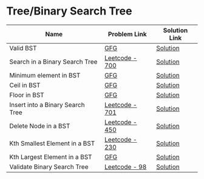 # Tree/Binary Search Tree


| Name       | Problem Link                       | Solution Link                      |
|--------------------|------------------------------------|-----------------------------------|
| Valid BST          | [GFG](https://www.geeksforgeeks.org/problems/binary-search-trees/1)                | [Solution](https://github.com/moinhameed27/Ultimate-DSA/blob/main/Tree/Binary%20Search%20Tree/Valid%20BST.cpp)              |
| Search in a Binary Search Tree          | [Leetcode - 700](https://leetcode.com/problems/search-in-a-binary-search-tree/description/)                | [Solution](https://github.com/moinhameed27/Ultimate-DSA/blob/main/Tree/Binary%20Search%20Tree/Search%20in%20a%20Binary%20Search%20Tree.cpp)              |
| Minimum element in BST          | [GFG](https://www.geeksforgeeks.org/problems/minimum-element-in-bst/1)                | [Solution](https://github.com/moinhameed27/Ultimate-DSA/blob/main/Tree/Binary%20Search%20Tree/Minimum%20element%20in%20BST.cpp)              |
| Ceil in BST          | [GFG](https://www.geeksforgeeks.org/problems/implementing-ceil-in-bst/1)                | [Solution](https://github.com/moinhameed27/Ultimate-DSA/blob/main/Tree/Binary%20Search%20Tree/Ceil%20in%20BST.cpp)              |
| Floor in BST          | [GFG](https://www.geeksforgeeks.org/problems/floor-in-bst/1)                | [Solution](https://github.com/moinhameed27/Ultimate-DSA/blob/main/Tree/Binary%20Search%20Tree/Floor%20in%20BST.cpp)              |
| Insert into a Binary Search Tree          | [Leetcode - 701](https://leetcode.com/problems/insert-into-a-binary-search-tree/description/)                | [Solution](https://github.com/moinhameed27/Ultimate-DSA/blob/main/Tree/Binary%20Search%20Tree/Insert%20into%20a%20Binary%20Search%20Tree.cpp)              |
| Delete Node in a BST          | [Leetcode - 450](https://leetcode.com/problems/delete-node-in-a-bst/description/)                | [Solution](https://github.com/moinhameed27/Ultimate-DSA/blob/main/Tree/Binary%20Search%20Tree/Delete%20Node%20in%20a%20BST.cpp)              |
| Kth Smallest Element in a BST          | [Leetcode - 230](https://leetcode.com/problems/kth-smallest-element-in-a-bst/description/)                | [Solution](https://github.com/moinhameed27/Ultimate-DSA/blob/main/Tree/Binary%20Search%20Tree/Kth%20Smallest%20Element%20in%20a%20BST.cpp)              |
| Kth Largest Element in a BST          | [GFG](https://www.geeksforgeeks.org/problems/kth-largest-element-in-bst/1)                | [Solution](https://github.com/moinhameed27/Ultimate-DSA/blob/main/Tree/Binary%20Search%20Tree/Kth%20largest%20element%20in%20BST.cpp)              |
| Validate Binary Search Tree          | [Leetcode - 98](https://leetcode.com/problems/validate-binary-search-tree/description/)                | [Solution](https://github.com/moinhameed27/Ultimate-DSA/blob/main/Tree/Binary%20Search%20Tree/Validate%20Binary%20Search%20Tree.cpp)              |


